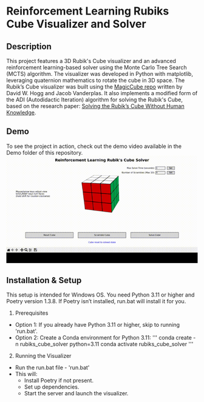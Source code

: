 # Reinforcement Learning Rubiks Cube Visualizer and Solver

## Description
This project features a 3D Rubik's Cube visualizer and an advanced reinforcement learning-based solver using the Monte Carlo Tree Search (MCTS) algorithm. The visualizer was developed in Python with matplotlib, leveraging quaternion mathematics to rotate the cube in 3D space. The Rubik’s Cube visualizer was built using the [MagicCube repo](https://github.com/davidwhogg/MagicCube/tree/master) written by David W. Hogg and Jacob Vanderplas. It also implements a modified form of the ADI (Autodidactic Iteration) algorithm for solving the Rubik's Cube, based on the research paper: [Solving the Rubik’s Cube Without Human Knowledge](https://arxiv.org/abs/1805.07470).

## Demo
To see the project in action, check out the demo video available in the Demo folder of this repository.
![Rubik's Cube Demo](Demo/output.gif)

## Installation & Setup
This setup is intended for Windows OS. You need Python 3.11 or higher and Poetry version 1.3.8. If Poetry isn’t installed, run.bat will install it for you.

1. Prerequisites
  - Option 1: If you already have Python 3.11 or higher, skip to running 'run.bat'.
  - Option 2: Create a Conda environment for Python 3.11:
'''
conda create -n rubiks_cube_solver python=3.11
conda activate rubiks_cube_solver
'''

2. Running the Visualizer
  - Run the run.bat file - 'run.bat'
  - This will:
      - Install Poetry if not present.
      - Set up dependencies.
      - Start the server and launch the visualizer.
